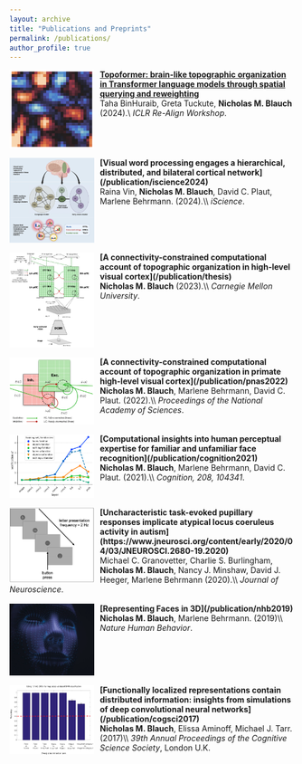 ```yaml
---
layout: archive
title: "Publications and Preprints"
permalink: /publications/
author_profile: true
---
```


<img align="left" src="/images/topoformer_pic.png" width="150" style="margin-right:10px"/> <b>[Topoformer: brain-like topographic organization in Transformer language models through spatial querying and reweighting](/publication/iclr2024)</b> <br>
Taha BinHuraib, Greta Tuckute, <b>Nicholas M. Blauch</b> (2024).\\
<i>ICLR Re-Align Workshop</i>.

<br style="clear:both" />
<br>
<img align="left" src="/images/vin_iscience_2024.jpg" width="150" style="margin-right:10px"/> <b>[Visual word processing engages a hierarchical,
distributed, and bilateral cortical network](/publication/iscience2024)</b> <br>
Raina Vin, <b>Nicholas M. Blauch</b>, David C. Plaut, Marlene Behrmann. (2024).\\
<i>iScience</i>.

<br style="clear:both" />
<br>
<img align="left" src="/images/thesis_arch_pic.png" width="150" style="margin-right:10px"/> <b>[A connectivity-constrained computational account of topographic organization in high-level visual cortex](/publication/thesis)</b> <br>
<b>Nicholas M. Blauch</b> (2023).\\
<i>Carnegie Mellon University</i>.

<br style="clear:both" />
<br>
<img align="left" src="/images/VSS2021_pic.png" width="150" style="margin-right:10px"/> <b>[A connectivity-constrained computational account of topographic organization in primate high-level visual cortex](/publication/pnas2022)</b> <br>
<b>Nicholas M. Blauch</b>, Marlene Behrmann, David C. Plaut. (2022).\\
<i>Proceedings of the National Academy of Sciences</i>.

<br style="clear:both" />
<br>
<img align="left" src="/images/ccn2019_pic.png" width="150" style="margin-right:10px"/> <b>[Computational insights into human perceptual expertise for familiar and unfamiliar face recognition](/publication/cognition2021)</b> <br>
<b>Nicholas M. Blauch</b>, Marlene Behrmann, David C. Plaut. (2021).\\
<i>Cognition, 208, 104341</i>.

<br style="clear:both" />
<br>
<img align="left" src="/images/autism_pic.png" width="150" style="margin-right:10px"/> <b>[Uncharacteristic task-evoked pupillary responses implicate atypical locus coeruleus activity in autism](https://www.jneurosci.org/content/early/2020/04/03/JNEUROSCI.2680-19.2020)</b> <br>
Michael C. Granovetter, Charlie S. Burlingham, <b>Nicholas M. Blauch</b>, Nancy J. Minshaw, David J. Heeger, Marlene Behrmann (2020).\\
<i>Journal of Neuroscience</i>.

<br style="clear:both" />
<br>
<img align="left" src="/images/nhb2019_pic.png" width="150" style="margin-right:10px"/> <b>[Representing Faces in 3D](/publication/nhb2019)</b> <br>
<b>Nicholas M. Blauch</b>, Marlene Behrmann. (2019)\\
<i>Nature Human Behavior</i>.

<br style="clear:both" />
<br>
<img align="left" src="/images/cogsci2017_pic.png" width="150" style="margin-right:10px"/> <b>[Functionally localized representations contain distributed information: insights from simulations of deep convolutional neural networks](/publication/cogsci2017)</b> <br>
<b>Nicholas M. Blauch</b>, Elissa Aminoff, Michael J. Tarr. (2017)\\
<i>39th Annual Proceedings of the Cognitive Science Society</i>, London U.K.
<br style="clear:both" />

